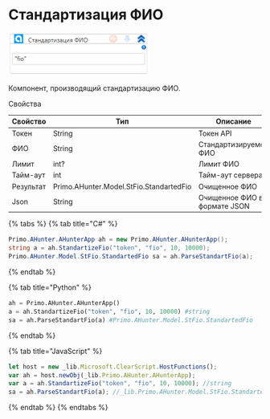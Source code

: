 # Стандартизация ФИО

![](<../../../.gitbook/assets/image (589).png>)



Компонент, производящий стандартизацию ФИО.

Свойства

| Свойство  | Тип                                     | Описание                     |
| --------- | --------------------------------------- | ---------------------------- |
| Токен     | String                                  | Токен API                    |
| ФИО       | String                                  | Стандартизируемое ФИО        |
| Лимит     | int?                                    | Лимит ФИО                    |
| Тайм-аут  | int                                     | Тайм-аут сервера             |
| Результат | Primo.AHunter.Model.StFio.StandartedFio | Очищенное ФИО                |
| Json      | String                                  | Очищенное ФИО в формате JSON |

{% tabs %}
{% tab title="C#" %}
```csharp
Primo.AHunter.AHunterApp ah = new Primo.AHunter.AHunterApp();
string a = ah.StandartizeFio("token", "fio", 10, 10000);
Primo.AHunter.Model.StFio.StandartedFio sa = ah.ParseStandartFio(a);
```
{% endtab %}

{% tab title="Python" %}
```python
ah = Primo.AHunter.AHunterApp()
a = ah.StandartizeFio("token", "fio", 10, 10000) #string
sa = ah.ParseStandartFio(a) #Primo.AHunter.Model.StFio.StandartedFio
```
{% endtab %}

{% tab title="JavaScript" %}
```javascript
let host = new _lib.Microsoft.ClearScript.HostFunctions();
var ah = host.newObj(_lib.Primo.AHunter.AHunterApp);
var a = ah.StandartizeFio("token", "fio", 10, 10000); //string
sa = ah.ParseStandartFio(a); //_lib.Primo.AHunter.Model.StFio.StandartedFio
```
{% endtab %}
{% endtabs %}
